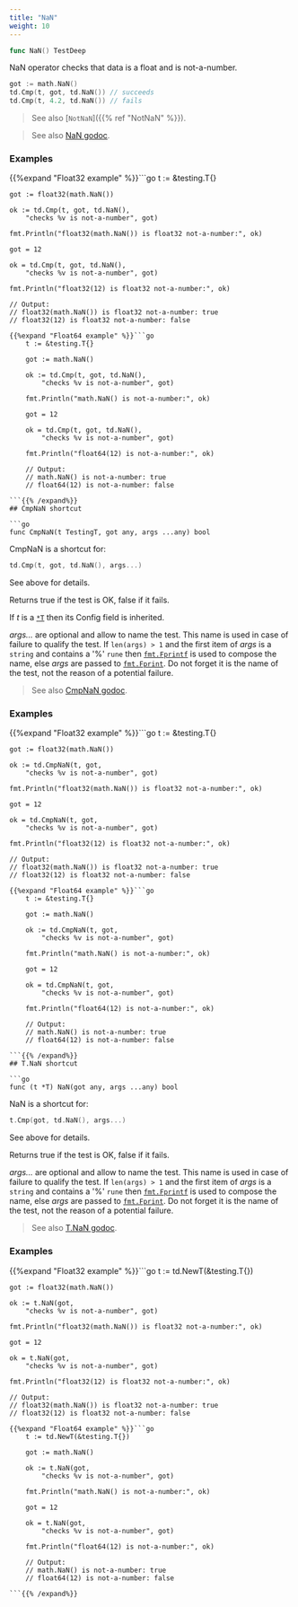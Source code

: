 ```yaml
---
title: "NaN"
weight: 10
---
```


```go
func NaN() TestDeep
```

NaN operator checks that data is a float and is not-a-number.

```go
got := math.NaN()
td.Cmp(t, got, td.NaN()) // succeeds
td.Cmp(t, 4.2, td.NaN()) // fails
```

> See also [`NotNaN`]({{% ref "NotNaN" %}}).


> See also [<i class='fas fa-book'></i> NaN godoc](https://pkg.go.dev/github.com/maxatome/go-testdeep/td#NaN).

### Examples

{{%expand "Float32 example" %}}```go
	t := &testing.T{}

	got := float32(math.NaN())

	ok := td.Cmp(t, got, td.NaN(),
		"checks %v is not-a-number", got)

	fmt.Println("float32(math.NaN()) is float32 not-a-number:", ok)

	got = 12

	ok = td.Cmp(t, got, td.NaN(),
		"checks %v is not-a-number", got)

	fmt.Println("float32(12) is float32 not-a-number:", ok)

	// Output:
	// float32(math.NaN()) is float32 not-a-number: true
	// float32(12) is float32 not-a-number: false

```{{% /expand%}}
{{%expand "Float64 example" %}}```go
	t := &testing.T{}

	got := math.NaN()

	ok := td.Cmp(t, got, td.NaN(),
		"checks %v is not-a-number", got)

	fmt.Println("math.NaN() is not-a-number:", ok)

	got = 12

	ok = td.Cmp(t, got, td.NaN(),
		"checks %v is not-a-number", got)

	fmt.Println("float64(12) is not-a-number:", ok)

	// Output:
	// math.NaN() is not-a-number: true
	// float64(12) is not-a-number: false

```{{% /expand%}}
## CmpNaN shortcut

```go
func CmpNaN(t TestingT, got any, args ...any) bool
```

CmpNaN is a shortcut for:

```go
td.Cmp(t, got, td.NaN(), args...)
```

See above for details.

Returns true if the test is OK, false if it fails.

If *t* is a [`*T`](https://pkg.go.dev/github.com/maxatome/go-testdeep/td#T) then its Config field is inherited.

*args...* are optional and allow to name the test. This name is
used in case of failure to qualify the test. If `len(args) > 1` and
the first item of *args* is a `string` and contains a '%' `rune` then
[`fmt.Fprintf`](https://pkg.go.dev/fmt#Fprintf) is used to compose the name, else *args* are passed to
[`fmt.Fprint`](https://pkg.go.dev/fmt#Fprint). Do not forget it is the name of the test, not the
reason of a potential failure.


> See also [<i class='fas fa-book'></i> CmpNaN godoc](https://pkg.go.dev/github.com/maxatome/go-testdeep/td#CmpNaN).

### Examples

{{%expand "Float32 example" %}}```go
	t := &testing.T{}

	got := float32(math.NaN())

	ok := td.CmpNaN(t, got,
		"checks %v is not-a-number", got)

	fmt.Println("float32(math.NaN()) is float32 not-a-number:", ok)

	got = 12

	ok = td.CmpNaN(t, got,
		"checks %v is not-a-number", got)

	fmt.Println("float32(12) is float32 not-a-number:", ok)

	// Output:
	// float32(math.NaN()) is float32 not-a-number: true
	// float32(12) is float32 not-a-number: false

```{{% /expand%}}
{{%expand "Float64 example" %}}```go
	t := &testing.T{}

	got := math.NaN()

	ok := td.CmpNaN(t, got,
		"checks %v is not-a-number", got)

	fmt.Println("math.NaN() is not-a-number:", ok)

	got = 12

	ok = td.CmpNaN(t, got,
		"checks %v is not-a-number", got)

	fmt.Println("float64(12) is not-a-number:", ok)

	// Output:
	// math.NaN() is not-a-number: true
	// float64(12) is not-a-number: false

```{{% /expand%}}
## T.NaN shortcut

```go
func (t *T) NaN(got any, args ...any) bool
```

NaN is a shortcut for:

```go
t.Cmp(got, td.NaN(), args...)
```

See above for details.

Returns true if the test is OK, false if it fails.

*args...* are optional and allow to name the test. This name is
used in case of failure to qualify the test. If `len(args) > 1` and
the first item of *args* is a `string` and contains a '%' `rune` then
[`fmt.Fprintf`](https://pkg.go.dev/fmt#Fprintf) is used to compose the name, else *args* are passed to
[`fmt.Fprint`](https://pkg.go.dev/fmt#Fprint). Do not forget it is the name of the test, not the
reason of a potential failure.


> See also [<i class='fas fa-book'></i> T.NaN godoc](https://pkg.go.dev/github.com/maxatome/go-testdeep/td#T.NaN).

### Examples

{{%expand "Float32 example" %}}```go
	t := td.NewT(&testing.T{})

	got := float32(math.NaN())

	ok := t.NaN(got,
		"checks %v is not-a-number", got)

	fmt.Println("float32(math.NaN()) is float32 not-a-number:", ok)

	got = 12

	ok = t.NaN(got,
		"checks %v is not-a-number", got)

	fmt.Println("float32(12) is float32 not-a-number:", ok)

	// Output:
	// float32(math.NaN()) is float32 not-a-number: true
	// float32(12) is float32 not-a-number: false

```{{% /expand%}}
{{%expand "Float64 example" %}}```go
	t := td.NewT(&testing.T{})

	got := math.NaN()

	ok := t.NaN(got,
		"checks %v is not-a-number", got)

	fmt.Println("math.NaN() is not-a-number:", ok)

	got = 12

	ok = t.NaN(got,
		"checks %v is not-a-number", got)

	fmt.Println("float64(12) is not-a-number:", ok)

	// Output:
	// math.NaN() is not-a-number: true
	// float64(12) is not-a-number: false

```{{% /expand%}}
